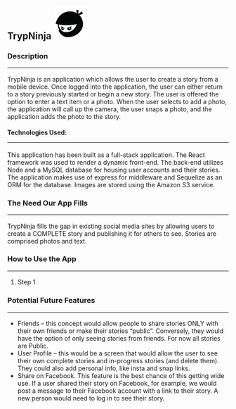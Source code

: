 ## TrypNinja  <img src="client\src\logo.png" alt="trypninja" width="15%"/>  


  

### Description<hr/>
TrypNinja is an application which allows the user to create a story from a mobile device. Once logged into the application, the user can either return to a story previously started or begin a new story. The user is offered the option to enter a text item or a photo. When the user selects to add a photo, the application will call up the camera, the user snaps a photo, and the application adds the photo to the story.

#### Technologies Used:<hr/>
This application has been built as a full-stack application. The React framework was used to render a dynamic front-end. The back-end utilizes Node and a MySQL database for housing user accounts and their stories. The application makes use of express for middleware and Sequelize as an ORM for the database. Images are stored using the Amazon S3 service.
 
### The Need Our App Fills<hr/>
TrypNinja fills the gap in existing social media sites by allowing users to create a COMPLETE story and publishing it for others to see.  Stories are comprised photos and text.

### How to Use the App<hr/>
1. Step 1

### Potential Future Features<hr/>
* Friends – this concept would allow people to share stories ONLY with their own friends or make their stories “public”.  Conversely, they would have the option of only seeing stories from friends.  For now all stories are Public.
* User Profile – this would be a screen that would allow the user to see their own complete stories and in-progress stories (and delete them).  They could also add personal info, like insta and snap links.
* Share on Facebook.  This feature is the best chance of this getting wide use.  If a user shared their story on Facebook, for example, we would post a message to their Facebook account with a link to their story.  A new person would need to log in to see their story.  





